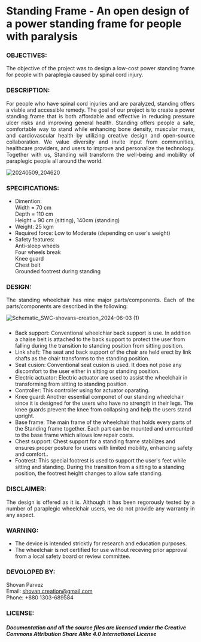 # Standing Frame - An open design of a power standing frame for people with paralysis

### OBJECTIVES:
<P align="justify"> The objective of the project was to design a low-cost power standing frame for people with paraplegia caused by spinal cord injury.</P> 

### DESCRIPTION:
<P align="justify"> For people who have spinal cord injuries and are paralyzed, standing offers a viable and accessible remedy. The goal of our project is to create a power standing frame that is both affordable and effective in reducing pressure ulcer risks and improving general health. Standing offers people a safe, comfortable way to stand while enhancing bone density, muscular mass, and cardiovascular health by utilizing creative design and open-source collaboration. We value diversity and invite input from communities, healthcare providers, and users to improve and personalize the technology. Together with us, Standing will transform the well-being and mobility of paraplegic people all around the world.</P>
 
![20240509_204620](https://github.com/SHOVANPARVEZ/Power-StandingFrame---An-open-design-of-a-power-standingframe-for-people-with-paralysis/assets/140902671/999c2d6b-8e3b-4dad-8524-b2e970173390)



### SPECIFICATIONS:
- Dimention: <br/>
  <tab/> Width = 70 cm <br/>
  <tab/> Depth = 110 cm <br/>
  <tab/> Height = 90 cm (sitting), 140cm (standing) <br/>
- Weight: 25 kgm  <br/>
- Required force: Low to Moderate (depending on user's weight) <br/>
- Safety features: <br/>
  <tab/> Anti-sleep wheels <br/>
  <tab/> Four wheels break <br/>
  <tab/> Knee guard <br/>
  <tab/> Chest belt <br/>
  <tab/> Grounded footrest during standing <br/>
  
### DESIGN:
<P align="justify"> The standing wheelchair has nine major parts/components. Each of the parts/components are described in the following:
 

![Schematic_SWC-shovans-creation_2024-06-03 (1)](https://github.com/SHOVANPARVEZ/Power-StandingFrame---An-open-design-of-a-power-standingframe-for-people-with-paralysis/assets/140902671/865a85da-463e-48bc-9748-7a817fcecebf)


###
- Back support: Conventional wheelchiar back support is use. In addition a chaise belt is attached to the back support to protect the user from falling during the transition to standing position from sitting position.
- Link shaft: The seat and back support of the chair are held erect by link shafts as the chair transforms to the standing position.
- Seat cusion: Conventional seat cusion is used. It does not pose any discomfort to the user either in sitting or standing position.
- Electric actuator: Electric actuator are used to assist the wheelchair in transforming from sitting to standing position.
- Controller: This controller using for actuator oparating.
- Knee guard: Another essential componet of our standing wheelchair since it is designed for the users who have no strength in their legs. The knee guards prevent the knee from collapsing and help the users stand upright.
- Base frame: The main frame of the wheelchair that holds every parts of the Standing frame together. Each part can be mounted and unmounted to the base frame which allows low repair costs.
- Chest support: Chest support for a standing frame stabilizes and ensures proper posture for users with limited mobility, enhancing safety and comfort..
- Footrest: This special footrest is used to support the user's feet while sitting and standing. During the transition from a sitting to a standing position, the footrest height changes to allow safe standing.
 
### DISCLAIMER:
<P align="justify"> The design is offered as it is. Although it has been regorously tested by a number of paraplegic wheelchair users, we do not provide any warranty in any aspect.</P>

### WARNING:
- The device is intended stricktly for research and education purposes.
- The wheelchair is not certified for use without receving prior approval from a local safety board or review committee.

### DEVOLOPED BY:
 Shovan Parvez <br/>
 Email: shovan.creation@gmail.com <br/>
 Phone: +880 1303-689584 <br/>

### LICENSE:
##### Documentation and all the source files are licensed under the Creative Commons Attribution Share Alike 4.0 International License
